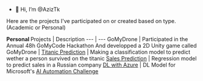 - 👋 Hi, I’m @AzizTk



Here are the projects I've participated on or created based on type. (Academic or Personal)
<!---
AzizTk/AzizTk is a ✨ special ✨ repository because its `README.md` (this file) appears on your GitHub profile.
You can click the Preview link to take a look at your changes.
--->
<b> Personal </b>
Projects | Description 
--- | --- 
GoMyDrone |  Participated in the Annual  48h GoMyCode Hackathon And developped a 2D Unity game called GoMyDrone |
<a href="https://github.com/AzizTk/KaggleTitanic" target="_blank">Titanic Prediction</a> | Making a classification model to predict wether a person survived on the titanic
<a href="https://github.com/AzizTk/KaggleSalesPredictions" target="_blank">Sales Prediction</a> | Regression model to predict sales in a Russian company 
<a href="https://github.com/AzizTk/DeepLearning-with-Azure" target="_blank">DL with Azure</a> | DL Model for Microsoft's <a href="https://learn.microsoft.com/en-gb/training/challenges?id=8aee1e58-eeb8-409f-b0d0-d15afcc8045c&WT.mc_id=cloudskillschallenge_8aee1e58-eeb8-409f-b0d0-d15afcc8045c&ocid=ignite22_CSCLinkedIn_organicsocial_wwl" target="_blank">AI Automation Challenge</a> 
